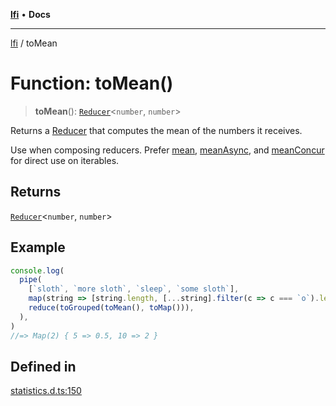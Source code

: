 [**lfi**](../readme.md) • **Docs**

***

[lfi](../globals.md) / toMean

# Function: toMean()

> **toMean**(): [`Reducer`](../type-aliases/Reducer.md)\<`number`, `number`\>

Returns a [Reducer](../type-aliases/Reducer.md) that computes the mean of the numbers it receives.

Use when composing reducers. Prefer [mean](mean.md), [meanAsync](meanAsync.md), and
[meanConcur](meanConcur.md) for direct use on iterables.

## Returns

[`Reducer`](../type-aliases/Reducer.md)\<`number`, `number`\>

## Example

```js
console.log(
  pipe(
    [`sloth`, `more sloth`, `sleep`, `some sloth`],
    map(string => [string.length, [...string].filter(c => c === `o`).length]),
    reduce(toGrouped(toMean(), toMap())),
  ),
)
//=> Map(2) { 5 => 0.5, 10 => 2 }
```

## Defined in

[statistics.d.ts:150](https://github.com/TomerAberbach/lfi/blob/a3eb3a94b2928b5200a7bcd0a14fdc70f0cb5947/src/operations/statistics.d.ts#L150)
